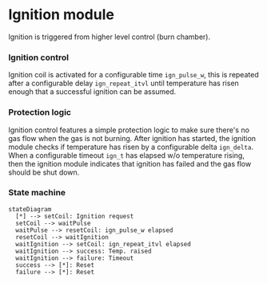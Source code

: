 # Ignition module
Ignition is triggered from higher level control (burn chamber).

### Ignition control
Ignition coil is activated for a configurable time `ign_pulse_w`, this is repeated after a configurable delay `ign_repeat_itvl` until temperature has risen enough that a successful ignition can be assumed.

### Protection logic
Ignition control features a simple protection logic to make sure there's no gas flow when the gas is not burning. After ignition has started, the ignition module checks if temperature has risen by a configurable delta `ign_delta`. When a configurable timeout `ign_t` has elapsed w/o temperature rising, then the ignition module indicates that ignition has failed and the gas flow should be shut down.

### State machine
``` mermaid
stateDiagram
  [*] --> setCoil: Ignition request
  setCoil --> waitPulse
  waitPulse --> resetCoil: ign_pulse_w elapsed
  resetCoil --> waitIgnition
  waitIgnition --> setCoil: ign_repeat_itvl elapsed
  waitIgnition --> success: Temp. raised
  waitIgnition --> failure: Timeout
  success --> [*]: Reset
  failure --> [*]: Reset
```
